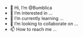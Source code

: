 - 👋 Hi, I’m @Bumblica
- 👀 I’m interested in ...
- 🌱 I’m currently learning ...
- 💞️ I’m looking to collaborate on ...
- 📫 How to reach me ...

<!---
Bumblica/Bumblica is a ✨ special ✨ repository because its `README.md` (this file) appears on your GitHub profile.
You can click the Preview link to take a look at your changes.
--->
